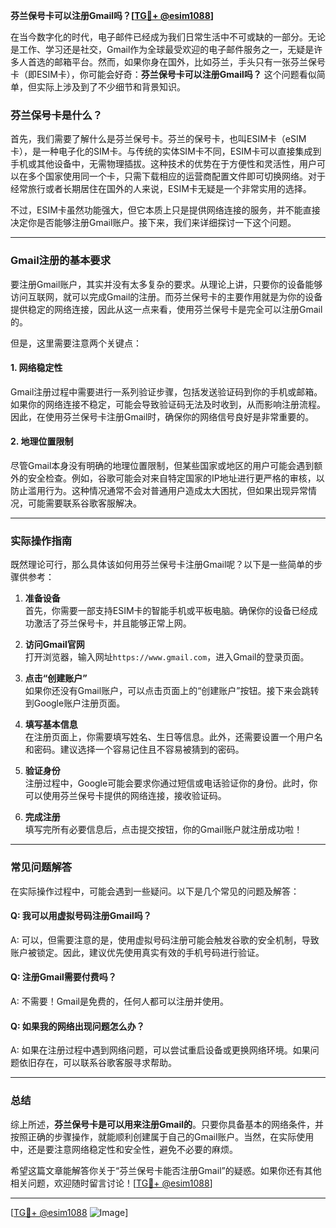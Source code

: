 **芬兰保号卡可以注册Gmail吗？[[TG💪+ @esim1088](https://t.me/s/esim1088)]**

在当今数字化的时代，电子邮件已经成为我们日常生活中不可或缺的一部分。无论是工作、学习还是社交，Gmail作为全球最受欢迎的电子邮件服务之一，无疑是许多人首选的邮箱平台。然而，如果你身在国外，比如芬兰，手头只有一张芬兰保号卡（即ESIM卡），你可能会好奇：**芬兰保号卡可以注册Gmail吗？** 这个问题看似简单，但实际上涉及到了不少细节和背景知识。

### 芬兰保号卡是什么？

首先，我们需要了解什么是芬兰保号卡。芬兰的保号卡，也叫ESIM卡（eSIM卡），是一种电子化的SIM卡。与传统的实体SIM卡不同，ESIM卡可以直接集成到手机或其他设备中，无需物理插拔。这种技术的优势在于方便性和灵活性，用户可以在多个国家使用同一个卡，只需下载相应的运营商配置文件即可切换网络。对于经常旅行或者长期居住在国外的人来说，ESIM卡无疑是一个非常实用的选择。

不过，ESIM卡虽然功能强大，但它本质上只是提供网络连接的服务，并不能直接决定你是否能够注册Gmail账户。接下来，我们来详细探讨一下这个问题。

---

### Gmail注册的基本要求

要注册Gmail账户，其实并没有太多复杂的要求。从理论上讲，只要你的设备能够访问互联网，就可以完成Gmail的注册。而芬兰保号卡的主要作用就是为你的设备提供稳定的网络连接，因此从这一点来看，使用芬兰保号卡是完全可以注册Gmail的。

但是，这里需要注意两个关键点：

#### 1. 网络稳定性
Gmail注册过程中需要进行一系列验证步骤，包括发送验证码到你的手机或邮箱。如果你的网络连接不稳定，可能会导致验证码无法及时收到，从而影响注册流程。因此，在使用芬兰保号卡注册Gmail时，确保你的网络信号良好是非常重要的。

#### 2. 地理位置限制
尽管Gmail本身没有明确的地理位置限制，但某些国家或地区的用户可能会遇到额外的安全检查。例如，谷歌可能会对来自特定国家的IP地址进行更严格的审核，以防止滥用行为。这种情况通常不会对普通用户造成太大困扰，但如果出现异常情况，可能需要联系谷歌客服解决。

---

### 实际操作指南

既然理论可行，那么具体该如何用芬兰保号卡注册Gmail呢？以下是一些简单的步骤供参考：

1. **准备设备**  
   首先，你需要一部支持ESIM卡的智能手机或平板电脑。确保你的设备已经成功激活了芬兰保号卡，并且能够正常上网。

2. **访问Gmail官网**  
   打开浏览器，输入网址`https://www.gmail.com`，进入Gmail的登录页面。

3. **点击“创建账户”**  
   如果你还没有Gmail账户，可以点击页面上的“创建账户”按钮。接下来会跳转到Google账户注册页面。

4. **填写基本信息**  
   在注册页面上，你需要填写姓名、生日等信息。此外，还需要设置一个用户名和密码。建议选择一个容易记住且不容易被猜到的密码。

5. **验证身份**  
   注册过程中，Google可能会要求你通过短信或电话验证你的身份。此时，你可以使用芬兰保号卡提供的网络连接，接收验证码。

6. **完成注册**  
   填写完所有必要信息后，点击提交按钮，你的Gmail账户就注册成功啦！

---

### 常见问题解答

在实际操作过程中，可能会遇到一些疑问。以下是几个常见的问题及解答：

#### Q: 我可以用虚拟号码注册Gmail吗？
A: 可以，但需要注意的是，使用虚拟号码注册可能会触发谷歌的安全机制，导致账户被锁定。因此，建议优先使用真实有效的手机号码进行验证。

#### Q: 注册Gmail需要付费吗？
A: 不需要！Gmail是免费的，任何人都可以注册并使用。

#### Q: 如果我的网络出现问题怎么办？
A: 如果在注册过程中遇到网络问题，可以尝试重启设备或更换网络环境。如果问题依旧存在，可以联系谷歌客服寻求帮助。

---

### 总结

综上所述，**芬兰保号卡是可以用来注册Gmail的**。只要你具备基本的网络条件，并按照正确的步骤操作，就能顺利创建属于自己的Gmail账户。当然，在实际使用中，还是要注意网络稳定性和安全性，避免不必要的麻烦。

希望这篇文章能解答你关于“芬兰保号卡能否注册Gmail”的疑惑。如果你还有其他相关问题，欢迎随时留言讨论！[[TG💪+ @esim1088](https://t.me/s/esim1088)]  

---

[[TG💪+ @esim1088](https://t.me/s/esim1088) ![Image](https://i.postimg.cc/4NQfJmqS/Snipaste-2025-05-13-00-14-12.png)]